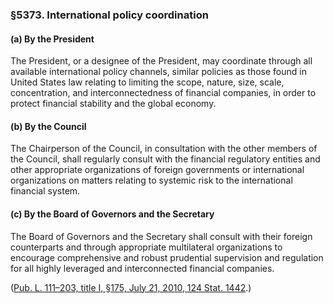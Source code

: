 ### §5373. International policy coordination ###

[]()

#### (a) By the President ####

The President, or a designee of the President, may coordinate through all available international policy channels, similar policies as those found in United States law relating to limiting the scope, nature, size, scale, concentration, and interconnectedness of financial companies, in order to protect financial stability and the global economy.

[]()

#### (b) By the Council ####

The Chairperson of the Council, in consultation with the other members of the Council, shall regularly consult with the financial regulatory entities and other appropriate organizations of foreign governments or international organizations on matters relating to systemic risk to the international financial system.

[]()

#### (c) By the Board of Governors and the Secretary ####

The Board of Governors and the Secretary shall consult with their foreign counterparts and through appropriate multilateral organizations to encourage comprehensive and robust prudential supervision and regulation for all highly leveraged and interconnected financial companies.

([Pub. L. 111–203, title I, §175, July 21, 2010, 124 Stat. 1442](/statviewer.htm?volume=124&page=1442).)